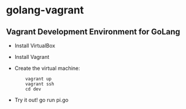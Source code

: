 # golang-vagrant

## Vagrant Development Environment for GoLang

* Install VirtualBox
* Install Vagrant
* Create the virtual machine:

          vagrant up
          vagrant ssh
          cd dev
          
* Try it out!
          go run pi.go
          

